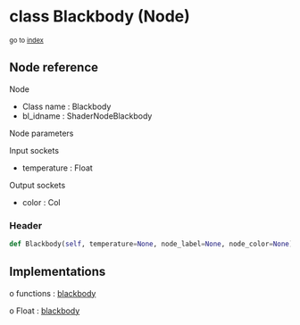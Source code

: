 # class Blackbody (Node)

<sub>go to [index](/docs/index.md)</sub>

## Node reference

Node
 - Class name : Blackbody
 - bl_idname : ShaderNodeBlackbody

Node parameters

Input sockets
 - temperature : Float

Output sockets
 - color : Col

### Header

``` python
def Blackbody(self, temperature=None, node_label=None, node_color=None):
```

## Implementations

o functions : [blackbody](/docs/Shader_classes/GLOBAL.md#blackbody)

o Float : [blackbody](/docs/Shader_classes/Float.md#blackbody)


